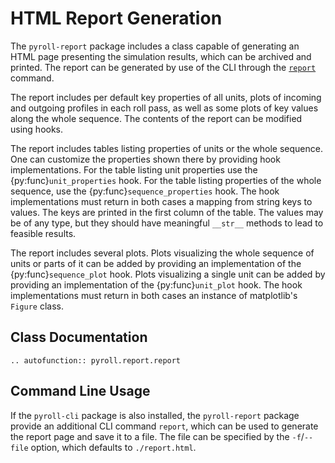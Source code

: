# HTML Report Generation

The `pyroll-report` package includes a class capable of generating an HTML page presenting the simulation results, which can be archived and
printed. The report can be generated by use of the CLI through the [`report`](cli.md#report) command.

The report includes per default key properties of all units, plots of incoming and outgoing profiles in each roll pass,
as well as some plots of key values along the whole sequence. The contents of the report can be modified using hooks.

The report includes tables listing properties of units or the whole sequence. One can customize the properties shown
there by providing hook implementations. For the table listing unit properties use the {py:func}`unit_properties` hook.
For the table listing properties of the whole sequence, use the {py:func}`sequence_properties` hook. The hook
implementations must return in both cases a mapping from string keys to values. The keys are printed in the first column
of the table. The values may be of any type, but they should have meaningful `__str__` methods to lead to feasible
results.

The report includes several plots. Plots visualizing the whole sequence of units or parts of it can be added by
providing an implementation of the {py:func}`sequence_plot` hook. Plots visualizing a single unit can be added by
providing an implementation of the {py:func}`unit_plot` hook. The hook implementations must return in both cases an
instance of matplotlib's `Figure` class.

## Class Documentation

```{eval-rst}
.. autofunction:: pyroll.report.report
```

## Command Line Usage

If the `pyroll-cli` package is also installed, the `pyroll-report` package provide an additional CLI command `report`, which can be used to generate the report page and save it to a file.
The file can be specified by the `-f`/`--file` option, which defaults to `./report.html`.